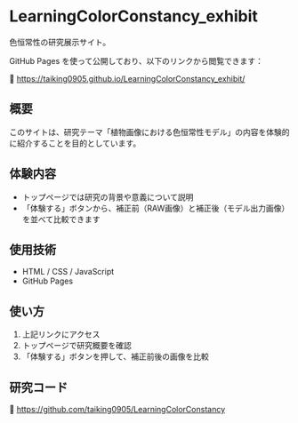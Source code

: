 # LearningColorConstancy_exhibit

色恒常性の研究展示サイト。

GitHub Pages を使って公開しており、以下のリンクから閲覧できます：

🔗 https://taiking0905.github.io/LearningColorConstancy_exhibit/

## 概要

このサイトは、研究テーマ「植物画像における色恒常性モデル」の内容を体験的に紹介することを目的としています。

## 体験内容

- トップページでは研究の背景や意義について説明
- 「体験する」ボタンから、補正前（RAW画像）と補正後（モデル出力画像）を並べて比較できます

## 使用技術

- HTML / CSS / JavaScript
- GitHub Pages

## 使い方

1. 上記リンクにアクセス
2. トップページで研究概要を確認
3. 「体験する」ボタンを押して、補正前後の画像を比較

## 研究コード

🔗 https://github.com/taiking0905/LearningColorConstancy
